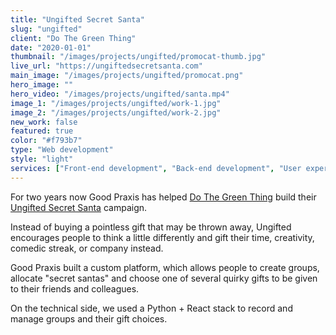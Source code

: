 ```yaml
---
title: "Ungifted Secret Santa"
slug: "ungifted"
client: "Do The Green Thing"
date: "2020-01-01"
thumbnail: "/images/projects/ungifted/promocat-thumb.jpg"
live_url: "https://ungiftedsecretsanta.com"
main_image: "/images/projects/ungifted/promocat.png"
hero_image: ""
hero_video: "/images/projects/ungifted/santa.mp4"
image_1: "/images/projects/ungifted/work-1.jpg"
image_2: "/images/projects/ungifted/work-2.jpg"
new_work: false
featured: true
color: "#f793b7"
type: "Web development"
style: "light"
services: ["Front-end development", "Back-end development", "User experience design"]
---
```

For two years now Good Praxis has helped [Do The Green Thing](https://dothegreenthing.com/)
build their [Ungifted Secret Santa](https://ungiftedsecretsanta.com) campaign.

Instead of buying a pointless gift that may be thrown away, Ungifted encourages
people to think a little differently and gift their time, creativity, comedic
streak, or company instead.

Good Praxis built a custom platform, which allows people to create groups,
allocate "secret santas" and choose one of several quirky gifts to be given to
their friends and colleagues.

On the technical side, we used a Python + React stack to record and manage groups
and their gift choices.

